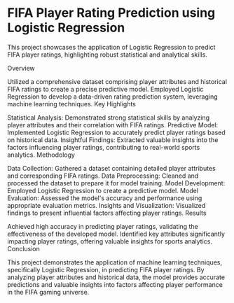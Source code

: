 
# FIFA Player Rating Prediction using Logistic Regression


This project showcases the application of Logistic Regression to predict FIFA player ratings, highlighting robust statistical and analytical skills.

Overview

Utilized a comprehensive dataset comprising player attributes and historical FIFA ratings to create a precise predictive model.
Employed Logistic Regression to develop a data-driven rating prediction system, leveraging machine learning techniques.
Key Highlights

Statistical Analysis: Demonstrated strong statistical skills by analyzing player attributes and their correlation with FIFA ratings.
Predictive Model: Implemented Logistic Regression to accurately predict player ratings based on historical data.
Insightful Findings: Extracted valuable insights into the factors influencing player ratings, contributing to real-world sports analytics.
Methodology

Data Collection: Gathered a dataset containing detailed player attributes and corresponding FIFA ratings.
Data Preprocessing: Cleaned and processed the dataset to prepare it for model training.
Model Development: Employed Logistic Regression to create a predictive model.
Model Evaluation: Assessed the model's accuracy and performance using appropriate evaluation metrics.
Insights and Visualization: Visualized findings to present influential factors affecting player ratings.
Results

Achieved high accuracy in predicting player ratings, validating the effectiveness of the developed model.
Identified key attributes significantly impacting player ratings, offering valuable insights for sports analytics.
Conclusion

This project demonstrates the application of machine learning techniques, specifically Logistic Regression, in predicting FIFA player ratings. By analyzing player attributes and historical data, the model provides accurate predictions and valuable insights into factors affecting player performance in the FIFA gaming universe.
